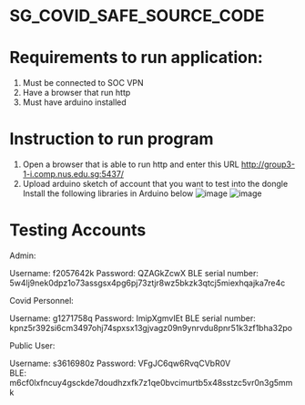 # SG_COVID_SAFE_SOURCE_CODE

# Requirements to run application:

1) Must be connected to SOC VPN
2) Have a browser that run http 
3) Must have arduino installed

# Instruction to run program
1) Open a browser that is able to run http and enter this URL http://group3-1-i.comp.nus.edu.sg:5437/
2) Upload arduino sketch of account that you want to test into the dongle
Install the following libraries in Arduino below
![image](https://user-images.githubusercontent.com/77485021/139623028-125339f1-2b65-4c43-a975-e110d0e81031.png)
![image](https://user-images.githubusercontent.com/77485021/139622981-094da464-6a2e-4635-837e-39663cfad9ba.png)

# Testing Accounts

Admin:

Username: f2057642k
Password: QZAGkZcwX
BLE serial number: 5w4lj9nek0dpz1o73assgsx4pg6pj73ztjr8wz5bkzk3qtcj5miexhqajka7re4c


Covid Personnel:

Username: g1271758q
Password: ImipXgmvIEt 
BLE serial number: kpnz5r392si6cm3497ohj74spxsx13gjvagz09n9ynrvdu8pnr51k3zf1bha32po


Public User:

Username: s3616980z
Password: VFgJC6qw6RvqCVbR0V  
BLE: m6cf0lxfncuy4gsckde7doudhzxfk7z1qe0bvcimurtb5x48sstzc5vr0n3g5mmk 
